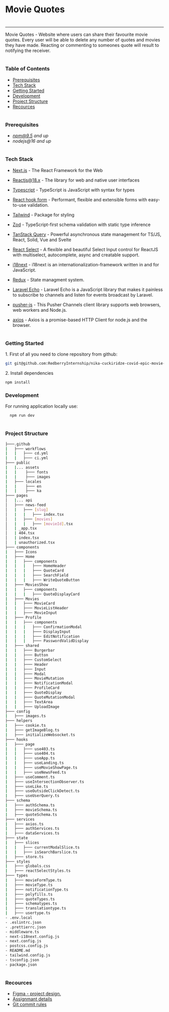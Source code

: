<div style="display:flex; align-items: center">
  <h1 style="position:relative; top: -6px" >Movie Quotes</h1>
</div>

---

Movie Quotes - Website where users can share their favourite movie quotes. Every user will be able to delete any number of quotes and movies they have made. Reacting or commenting to someones quote will result to notifying the receiver.

#

### Table of Contents

- [Prerequisites](#prerequisites)
- [Tech Stack](#tech-stack)
- [Getting Started](#getting-started)
- [Development](#development)
- [Project Structure](#project-structure)
- [Recources](#recources)

#

### Prerequisites

- *npm@9.5 and up*
- _nodejs@16 and up_

#

### Tech Stack

- [Next.js](https://nextjs.org/) - The React Framework for the Web

- [Reactjs@18.x](https://react.dev/) - The library for web and native user interfaces

- [Typescript](https://www.typescriptlang.org/) - TypeScript is JavaScript with syntax for types

- [React hook form](https://react-hook-form.com/) - Performant, flexible and extensible forms with easy-to-use validation.

- [Tailwind](https://tailwindcss.com/) - Package for styling

- [Zod](https://zod.dev/) - TypeScript-first schema validation with static type inference

- [TanStack Query](https://tanstack.com/query/v3/) - Powerful asynchronous state management for TS/JS, React, Solid, Vue and Svelte

- [React Select](https://react-select.com/home) - A flexible and beautiful Select Input control for ReactJS with multiselect, autocomplete, async and creatable support.

- [i18next](https://www.i18next.com/) - i18next is an internationalization-framework written in and for JavaScript.

- [Redux](https://react-redux.js.org/) - State managment system.

- [Laravel Echo](https://www.npmjs.com/package/laravel-echo) - Laravel Echo is a JavaScript library that makes it painless to subscribe to channels and listen for events broadcast by Laravel.

- [pusher-js](https://www.npmjs.com/package/pusher-js) - This Pusher Channels client library supports web browsers, web workers and Node.js.

- [axios](https://axios-http.com/docs/intro) - Axios is a promise-based HTTP Client for node.js and the browser.

#

### Getting Started

1\. First of all you need to clone repository from github:

```sh
git git@github.com:RedberryInternship/nika-cuckiridze-covid-epic-movie-quotes-front.git
```

2\. Install dependencies

```sh
npm install
```

### Development

For running application locally use:

```sh
  npm run dev
```

#

### Project Structure

```bash
├───.github
|   ├─── workflows
|   |   ├─── cd.yml
|   |   ├─── ci.yml
├─── public
|   |... assets
|   |    ├─── fonts
|   |    ├─── images
|   ├─── locales
|   |    ├─── en
|   |    ├─── ka
├─── pages
│   |... api
│   ├─── news-feed
│   |   ├─── [slug]
│   |   |   ├─── index.tsx
│   |   ├─── [movies]
│   |   |   ├─── [movieId].tsx
│   | _app.tsx
│   | 404.tsx
│   | index.tsx
│   | unauthorized.tsx
├─── components
|   ├─── Icons
|   ├─── Home
|   |   ├─── components
|   |   |   ├─── HomeHeader
|   |   |   ├─── QuoteCard
|   |   |   ├─── SearchField
|   |   |   ├─── WriteQuoteButton
|   ├─── MoviesShow
|   |   ├─── components
|   |   |   ├─── QuoteDisplayCard
|   ├─── Movies
|   |   ├─── MovieCard
|   |   ├─── MovieListHeader
|   |   ├─── MovieInput
|   ├─── Profile
|   |   ├─── components
|   |   |   ├─── ConfirmationModal
|   |   |   ├─── DisplayInput
|   |   |   ├─── EditNotification
|   |   |   ├─── PasswordValidDisplay
|   ├─── shared
|   |   ├─── Burgerbar
|   |   ├─── Button
|   |   ├─── CustomSelect
|   |   ├─── Header
|   |   ├─── Input
|   |   ├─── Modal
|   |   ├─── MovieMutation
|   |   ├─── NotificationModal
|   |   ├─── ProfileCard
|   |   ├─── QuoteDisplay
|   |   ├─── QuoteMutationModal
|   |   ├─── TextArea
|   |   ├─── UploadImage
├─── config
|   ├─── images.ts
├─── helpers
|   ├─── cookie.ts
|   ├─── getImageBlog.ts
|   ├─── initializeWebsocket.ts
├─── hooks
|   ├─── page
|   |   ├─── use403.ts
|   |   ├─── use404.ts
|   |   ├─── useApp.ts
|   |   ├─── useLanding.ts
|   |   ├─── useMovieShowPage.ts
|   |   ├─── useNewsFeed.ts
|   ├─── useComment.ts
|   ├─── useIntersectionObserver.ts
|   ├─── useLike.ts
|   ├─── useOutsideClickDetect.ts
|   ├─── useUserQuery.ts
├─── schema
|   ├─── authSchema.ts
|   ├─── movieSchema.ts
|   ├─── quoteSchema.ts
├─── services
|   ├─── axios.ts
|   ├─── authServices.ts
|   ├─── dataServices.ts
├─── state
|   ├─── slices
|   |   ├─── currentModalSlice.ts
|   |   ├─── isSearchBarslice.ts
|   ├─── store.ts
├─── styles
|   ├─── globals.css
|   ├─── reactSelectStyles.ts
├─── types
|   ├─── movieFormType.ts
|   ├─── movieType.ts
|   ├─── notificationType.ts
|   ├─── polyfills.ts
|   ├─── quoteTypes.ts
|   ├─── schematypes.ts
|   ├─── translationtype.ts
|   ├─── usertype.ts
- .env.local
- .eslintrc.json
- .prettierrc.json
- middleware.ts
- next-i18next.config.js
- next.config.js
- postcss.config.js
- README.md
- tailwind.config.js
- tsconfig.json
- package.json
```

#

### Recources

- [Figma - project design.](https://www.figma.com/file/5uMXCg3itJwpzh9cVIK3hA/Movie-Quotes-Bootcamp-assignment?type=design&node-id=264-15824&t=P5SywflzDwZS1Agp-0)
- [Assignmant details](https://redberry.gitbook.io/assignment-iv-movie-quotes-1/resursebi)
- [Git commit rules](https://redberry.gitbook.io/resources/other/git-is-semantikuri-komitebi)
